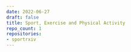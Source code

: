 ```yaml
---
date: 2022-06-27
draft: false
title: Sport, Exercise and Physical Activity
repo_count: 1
repositories:
- sportrxiv
---
```



